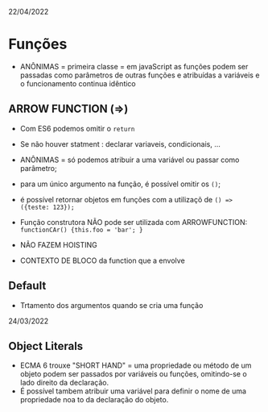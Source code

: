 22/04/2022

# Funções

- ANÔNIMAS = primeira classe = em javaScript as funções podem ser passadas como parâmetros de outras funções e atribuídas a variáveis e o funcionamento continua idêntico

## ARROW FUNCTION (=>) 

- Com ES6 podemos omitir o `return` 
- Se não houver statment : declarar variaveis, condicionais, ...

- ANÔNIMAS = só podemos atribuir a uma variável ou passar como  parâmetro;
- para um único argumento na função, é possível omitir os `()`;
- é possível retornar objetos em funções com a utilizaçõ de `() => ({teste: 123});`
- Função construtora NÃO pode ser utilizada com ARROWFUNCTION: `functionCAr() {this.foo = 'bar'; }`
- NÃO FAZEM HOISTING
- CONTEXTO DE BLOCO da function que a envolve

## Default

- Trtamento dos argumentos quando se cria uma função

24/03/2022

## Object Literals

- ECMA 6 trouxe "SHORT HAND" = uma propriedade ou método de um objeto podem ser passados por variáveis ou funções, omitindo-se o lado direito da declaração.
- É possível tambem atribuir uma variável para definir o nome de uma propriedade noa to da declaração do objeto.